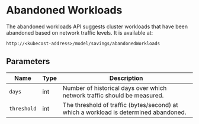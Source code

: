 Abandoned Workloads
===================

The abandoned workloads API suggests cluster workloads that have been abandoned based on network traffic levels. It is available at:
```
http://<kubecost-address>/model/savings/abandonedWorkloads
```

## Parameters

| Name | Type | Description |
|------|------|-------------|
| `days` | int | Number of historical days over which network traffic should be measured. |
| `threshold` | int | The threshold of traffic (bytes/second) at which a workload is determined abandoned. |



<!--- {"article":"4407601797911","section":"4402829033367","permissiongroup":"1500001277122"} --->